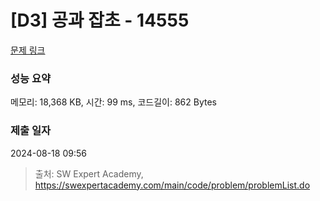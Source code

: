 # [D3] 공과 잡초 - 14555 

[문제 링크](https://swexpertacademy.com/main/code/problem/problemDetail.do?contestProbId=AYGtoa3qARcDFARC) 

### 성능 요약

메모리: 18,368 KB, 시간: 99 ms, 코드길이: 862 Bytes

### 제출 일자

2024-08-18 09:56



> 출처: SW Expert Academy, https://swexpertacademy.com/main/code/problem/problemList.do